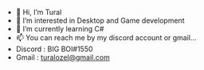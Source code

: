 - 👋 Hi, I’m Tural
- 👀 I’m interested in Desktop and Game development
- 🌱 I’m currently learning C#
- 📫 You can reach me by my discord account or gmail...
- Discord : BIG BOI#1550
- Gmail : turalozel@gmail.com

<!---
TuralStep/TuralStep is a ✨ special ✨ repository because its `README.md` (this file) appears on your GitHub profile.
You can click the Preview link to take a look at your changes.
--->

